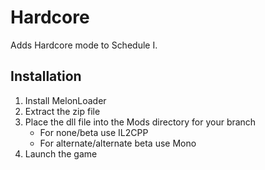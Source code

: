 # Hardcore

Adds Hardcore mode to Schedule I.

## Installation
1. Install MelonLoader
2. Extract the zip file
3. Place the dll file into the Mods directory for your branch
    - For none/beta use IL2CPP
    - For alternate/alternate beta use Mono
4. Launch the game

